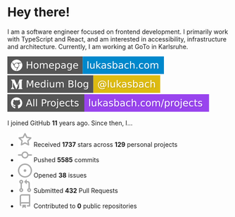 # Hey there!

I am a software engineer focused on frontend development. I primarily work with TypeScript and React, and am interested in accessibility, infrastructure and architecture. Currently, I am working at GoTo in Karlsruhe.

[![Homepage](./icons/homepage.svg)](https://lukasbach.com)
[![Medium Blog](./icons/medium.svg)](https://medium.com/@lukasbach)
[![My Projects](./icons/projects.svg)](https://lukasbach.com/projects)

I joined GitHub **11** years ago. Since then, I...

- ![](./icons/star.svg) Received **1737** stars across **129** personal projects
- ![](./icons/commit.svg) Pushed **5585** commits
- ![](./icons/issues.svg) Opened **38** issues
- ![](./icons/pr.svg) Submitted **432** Pull Requests
- ![](./icons/repo.svg) Contributed to **0** public repositories
